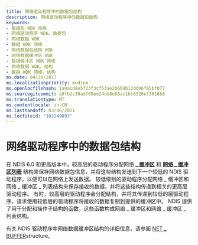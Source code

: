 ```yaml
---
title: 网络驱动程序中的数据包结构
description: 网络驱动程序中的数据包结构
keywords:
- 数据包 WDK 网络
- 网络驱动程序 WDK，数据包
- 网络数据 WDK
- 数据 WDK 网络
- 网络数据包结构 WDK
- 网络数据缓冲区 WDK
- 数据缓冲区 WDK 网络
- 网络数据 WDK，结构
- 数据 WDK 网络，结构
ms.date: 04/20/2017
ms.localizationpriority: medium
ms.openlocfilehash: 1a9acd8e5f23f3cf53ae2b659b12dd96f65bf077
ms.sourcegitcommit: a9fb2c30adf09ee24de8e68ac1bc6326ef3616b8
ms.translationtype: MT
ms.contentlocale: zh-CN
ms.lasthandoff: 03/06/2021
ms.locfileid: "102249097"
---
```

# <a name="packet-structures-in-network-drivers"></a>网络驱动程序中的数据包结构





在 NDIS 6.0 和更高版本中，较高层的驱动程序分配网络 [**\_ 缓冲区**](/windows-hardware/drivers/ddi/nbl/ns-nbl-net_buffer) 和 [**网络 \_ 缓冲区列表**](/windows-hardware/drivers/ddi/nbl/ns-nbl-net_buffer_list) 结构来保存网络数据包信息，并将这些结构发送到下一个较低的 NDIS 驱动程序，以便可以在网络上发送数据。 较低级别的驱动程序分配网络 \_ 缓冲区和网络 \_ 缓冲区 \_ 列表结构来保存接收的数据，并将这些结构传递到相关的更高层驱动程序。 有时，较高层的驱动程序会分配结构，并将其传递到较低的层驱动程序，请求使用较低层的驱动程序将接收的数据复制到提供的缓冲区中。 NDIS 提供了用于分配和操作子结构的函数，这些函数构成网络 \_ 缓冲区和网络 \_ 缓冲区 \_ 列表结构。

有关 NDIS 驱动程序中网络数据缓冲区结构的详细信息，请参阅 [NET \_ BUFFER](net-buffer-architecture.md)structure。

 

